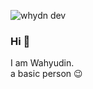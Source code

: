 ![whydn dev](https://github.com/whydnxx/whydnxx/blob/master/banner.jpg?raw=true)

### Hi :wave:

I am Wahyudin. </br>
a basic person :wink:
